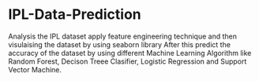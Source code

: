 # IPL-Data-Prediction
Analysis the IPL dataset
apply feature engineering technique and then visulaising the dataset by using seaborn library
After this predict the accuracy of the dataset by using different Machine Learning Algorithm like Random Forest, Decison Treee Clasifier, Logistic Regression and Support Vector Machine.
